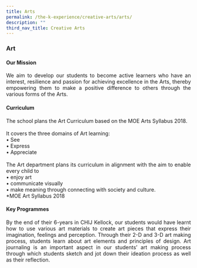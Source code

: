 ```yaml
---
title: Arts
permalink: /the-k-experience/creative-arts/arts/
description: ""
third_nav_title: Creative Arts
---
```

<h3>Art</h3>
<h4>Our Mission</h4>
<p align="justify">We aim to develop our students to become active learners who have an interest, resilience and passion for achieving excellence in the Arts, thereby empowering them to make a positive difference to others through the various forms of the Arts.</p>
<h4>Curriculum</h4>
<p align="justify">The school plans the Art Curriculum based on the MOE Arts Syllabus 2018.<br> <br>
It covers the three domains of Art learning:<br>
•	See<br>
•	Express<br>
•	Appreciate <br><br>
The Art department plans its curriculum in alignment with the aim to enable every child to <br>
•	enjoy art<br>
•	communicate visually <br>
•	make meaning through connecting with society and culture. <br>
*MOE Art Syllabus 2018
</p>
<h4>Key Programmes</h4>
<p align="justify">By the end of their 6-years in CHIJ Kellock, our students would have learnt how to use various art materials to create art pieces that express their imagination, feelings and perception. Through their 2-D and 3-D art making process, students learn about art elements and principles of design. Art journaling is an important aspect in our students’ art making process through which students sketch and jot down their ideation process as well as their reflection.</p>